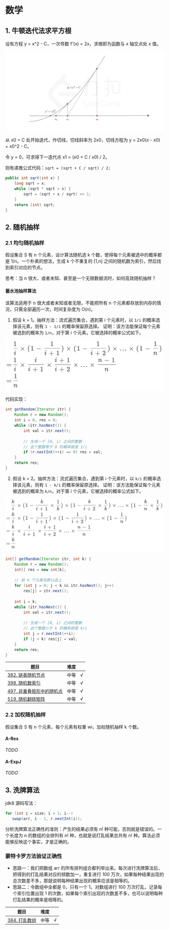 # 数学

## 1. 牛顿迭代法求平方根

设有方程 y = x^2 - C，一次导数 f'(x) = 2x，求根即为函数与 x 轴交点处 x 值。

![newton.png](../../resources/newton.png)

从 x0 = C 处开始迭代，作切线，切线斜率为 2x0，切线方程为 y = 2x0(x - x0) + x0^2 - C。

令 y = 0，可求得下一迭代点 x1 = (x0 + C / x0) / 2。

则有递推公式代码：`sqrt = (sqrt + C / sqrt) / 2;`

``` java
public int sqrt(int x) {
    long sqrt = x;
    while (sqrt * sqrt > x) {
        sqrt = (sqrt + x / sqrt) >> 1;
    }
    return (int) sqrt;
}
```

## 2. 随机抽样

### 2.1 均匀随机抽样

假设集合 S 有 n 个元素，设计算法随机选 k 个数，使得每个元素被选中的概率都是 1/n。一个朴素的想法，生成 k 个不重复的 [1,n] 之间的随机数为索引，然后找到索引对应的节点。

思考：当 n 很大、或者未知、甚至是一个无限数据流时，如何高效随机抽样？

#### 蓄水池抽样算法

该算法适用于 n 很大或者未知或者无限，不能把所有 n 个元素都存放到内存的情况，只需全部遍历一次，时间复杂度为 O(n)。

1. 假设 k = 1。抽样方法：流式遍历集合，遇到第 i 个元素时，以 `1/i` 的概率选择该元素，则有 `1 - 1/i` 的概率保留原选择。 证明：该方法能保证每个元素被选到的概率为 `1/n`，对于第 i
   个元素，它被选择的概率公式如下。

![reservoir-1.png](../../resources/reservoir-1.png)

代码实现：

``` java
int getRandom(Iterator itr) {
    Random r = new Random();
    int i = 0, res = 0;
    while (itr.hasNext()) {
        int val = itr.next();
        
        // 生成一个 [0, i) 之间的整数
        // 这个整数等于 0 的概率就是 1/i
        if (r.nextInt(++i) == 0) res = val;
    }
    return res;
}
```

2. 假设 k = 2。抽样方法：流式遍历集合，遇到第 i 个元素时，以 `k/i` 的概率选择该元素，则有 `1 - k/i` 的概率保留原选择。 证明：该方法能保证每个元素被选到的概率为 `k/n`，对于第 i
   个元素，它被选择的概率公式如下。

![reservoir-2.png](../../resources/reservoir-2.png)

``` java
int[] getRandom(Iterator itr, int k) {
    Random r = new Random();
    int[] res = new int[k];

    // 前 k 个元素先默认选上
    for (int j = 0; j < k && itr.hasNext(); j++)
        res[j] = itr.next();

    int i = k;
    while (itr.hasNext()) {
        int val = itr.next();
        
        // 生成一个 [0, i) 之间的整数
        // 这个整数小于 k 的概率就是 k/i
        int j = r.nextInt(++i);
        if (j < k) res[j] = val;
    }
    return res;
}
```

|题目|难度||
|---|---|---|
|[382. 链表随机节点](https://leetcode-cn.com/problems/linked-list-random-node/)|中等|√|
|[398. 随机数索引](https://leetcode-cn.com/problems/random-pick-index/)|中等|√|
|[497. 非重叠矩形中的随机点](https://leetcode-cn.com/problems/random-point-in-non-overlapping-rectangles/)|中等|√|
|[519. 随机翻转矩阵](https://leetcode-cn.com/problems/random-flip-matrix/)|中等|√|

### 2.2 加权随机抽样

假设集合 S 有 n 个元素，每个元素有权重 wi，加权随机抽样 k 个数。

#### A-Res

*TODO*

#### A-ExpJ

*TODO*

## 3. 洗牌算法

jdk8 源码写法：

``` java
for (int i = size; i > 1; i--)
   swap(arr, i - 1, r.nextInt(i));
```

分析洗牌算法正确性的准则：产生的结果必须有 n! 种可能，否则就是错误的。一个长度为 n 的数组的全排列有 n! 种，也就是说打乱结果总共有 n! 种。算法必须能够反映这个事实，才是正确的。

### 蒙特卡罗方法验证正确性

- 思路一：我们把数组 arr 的所有排列组合都列举出来。每次进行洗牌算法后，把得到的打乱结果对应的频数加一，重复进行 100 万次，如果每种结果出现的总次数差不多，那就说明每种结果出现的概率应该是相等的。
- 思路二：令数组中全都是 0，只有一个 1。对数组进行 100 万次打乱，记录每个索引位置出现 1 的次数，如果每个索引出现的次数差不多，也可以说明每种打乱结果的概率是相等的。

|题目|难度||
|---|---|---|
|[384. 打乱数组](https://leetcode-cn.com/problems/shuffle-an-array/)|中等|√|
